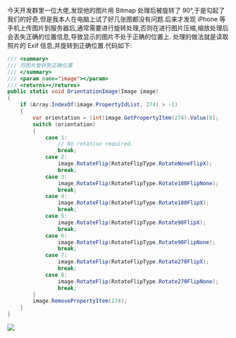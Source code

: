 今天开发群里一位大佬,发现他的图片用 Bitmap 处理后被旋转了 90°,于是勾起了我们的好奇,但是我本人在电脑上试了好几张图都没有问题.后来才发现
iPhone 等手机上传图片到服务器后,通常需要进行旋转处理,否则在进行图片压缩,缩放处理后会丢失正确的位置信息,导致显示的图片不处于正确的位置上.
处理的做法就是读取照片的 Exif 信息,并旋转到正确位置.代码如下:

```csharp
/// <summary>
/// 将图片旋转到正确位置
/// </summary>
/// <param name="image"></param>
/// <returns></returns>
public static void OrientationImage(Image image)
{
    if (Array.IndexOf(image.PropertyIdList, 274) > -1)
    {
        var orientation = (int)image.GetPropertyItem(274).Value[0];
        switch (orientation)
        {
            case 1:
                // No rotation required.
                break;
            case 2:
                image.RotateFlip(RotateFlipType.RotateNoneFlipX);
                break;
            case 3:
                image.RotateFlip(RotateFlipType.Rotate180FlipNone);
                break;
            case 4:
                image.RotateFlip(RotateFlipType.Rotate180FlipX);
                break;
            case 5:
                image.RotateFlip(RotateFlipType.Rotate90FlipX);
                break;
            case 6:
                image.RotateFlip(RotateFlipType.Rotate90FlipNone);
                break;
            case 7:
                image.RotateFlip(RotateFlipType.Rotate270FlipX);
                break;
            case 8:
                image.RotateFlip(RotateFlipType.Rotate270FlipNone);
                break;
        }
        image.RemovePropertyItem(274);
    }
}
```

![](https://img2020.cnblogs.com/blog/696130/202112/696130-20211215192345571-139014001.png)
